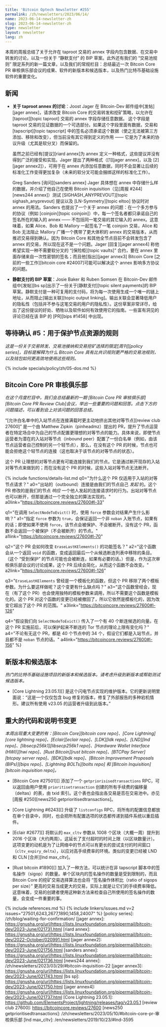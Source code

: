 ```yaml
---
title: 'Bitcoin Optech Newsletter #255'
permalink: /zh/newsletters/2023/06/14/
name: 2023-06-14-newsletter-zh
slug: 2023-06-14-newsletter-zh
type: newsletter
layout: newsletter
lang: zh
---
```


本周的周报总结了关于允许在 taproot 交易的 annex 字段内包含数据、在交易中转发的讨论，以及一份关于 “静默支付” 的 BIP 草案。此外还有我们的 “交易池规则” 限定系列的新一篇文章，以及我们的常规栏目：总结最近一次 Bitcoin Core PR 审核俱乐部会议的成果、软件的新版本和候选版本，以及热门比特币基础设施软件的重要变化。

## 新闻

- **<!--discussion-about-the-taproot-annex-->关于 taproot annex 的讨论**：Joost Jager 在 Bitcoin-Dev 邮件组中[发帖][jager annex]，请求改变 Bitcoin Core 的交易转发和挖矿策略，以允许在 [taproot][topic taproot] 交易的 annex 字段存储任意数据。 这个字段是 taproot 交易的见证数据的一个可选部分。如果这个字段里面有数据，交易和 [tapscript][topic tapscript] 中的签名必须承诺这个数据（使之无法被第三方添加、移除和改变），但当前没有其它得到定义的作用 —— 它是为了未来的协议升级（尤其是软分叉）而保留的。

    虽然之前已经有[提议][riard annex]为 annex 定义一种格式，这些提议并没有得到广泛的接受和实现。Jager 提出了两种格式（[1][jager annex]，以及 [2][jager annex2]），可用于在 annex 内添加任意数据，同时不会显著让后续的标准化工作变得更加复杂（未来的软分叉可能会捆绑这样的标准化工作）。

    Greg Sanders [询问][sanders annex] Jager 具体想在 annex 中存储什么样的数据，并介绍了他自己在使用 Bitcoin inquisition（见[周报 #244][news244 annex]）测试 [SIGHASH_ANYPREVOUT][topic sighash_anyprevout] 提议以及 [LN-Symmetry][topic eltoo] 协议时对 annex 的用法。Sanders 也提出了一个关于 annex 的问题：在一个多方参与的协议（例如 [coinjoin][topic coinjoin]）中，每一个签名者都只承诺自己的签名所在的输入的 annex —— 不包括同一笔交易的其它输入的 annex。这意味着，如果 Alice、Bob 和 Mallory 一起签名了一笔 coinjoin 交易，Alice 和 Bob 无法阻止 Mallory 广播一个携带了更大体积的 annex 的交易版本，从而推迟交易得到确认。因为 Bitcoin Core 和其他全节点目前不会转发包含了 annex 的交易，所以现在这不是一个问题。Jager [回复][jager annex4] 称他希望实现一种不需要软分叉的 “[保险柜][topic vaults]” 合约，要在 annex 里面存储来自一次性密钥的签名；而且他[指出][jager annex3] Bitcoin Core [之前的一些工作][bitcoin core #24007]可能可以解决这个 annex 影响多方协议的问题。

- **<!--draft-bip-for-silent-payments-->静默支付的 BIP 草案**：Josie Baker 和 Ruben Somsen 在 Bitcoin-Dev 邮件组中[发帖][bs sp]出示了一份关于[静默支付][topic silent payments]的 BIP 草案。静默支付是一种可复用的支付码，将为每一次使用生成一个唯一的链上地址，从而阻止[输出关联][topic output linking]。输出关联会显著降低用户的隐私性（包括并不参与这笔交易的用户的隐私性）。这份草案非常详尽，给出了这份提议的好处、牺牲以及软件如何有效使用它的指南。一些富有洞见的评论已经在该 BIP 的 [PR][bips #1458] 中出现。

## 等待确认 #5：用于保护节点资源的规则

*这是一份关于交易转发、交易池接纳和交易挖矿选择的限定[周刊][policy series]，目标是解释为什么 Bitcoin Core 具有比共识规则更严格的交易池规则，以及钱包如何更高效地使用这些规则。*

{% include specials/policy/zh/05-dos.md %}

## Bitcoin Core PR 审核俱乐部

*在这个月度栏目中，我们会总结最新的一期 [Bitcoin Core PR 审核俱乐部][Bitcoin Core PR Review Club]会议，举出一些重要的问题和回答。点击下方的问题描述，可以看到会上对该问题的回答总结。*

“[允许白名单中的入站节点在连接满载时更主动地挤出其他对等节点][review club 27600]” 是一个由 Matthew Zipkin（pinheadmz）提出的 PR，提升了节点运营者在特定场合中为自己的节点配置更理想的对等节点的能力。具体来说，即使节点运营者为潜在的入站对等节点（inbound peer）配置了一份白名单（例如，由该节点运营者自己控制的另一个轻节点），那么，在没有这个 PR 的时候，节点也可能会拒绝这个轻节点的连接（这也取决于该节点的对等节点的状态）。

这个 PR 让理想的对等节点更有可能连接到我们的节点。它是通过断开现存的入站对等节点来做到的；而在没有这个 PR 的时候，这些入站对等节点无法断开。

{% include functions/details-list.md
  q0="为什么这个 PR 仅适用于入站的对等节点请求？"
  a0="出站的（outbound）连接是由我们的节点自己 *发起* 的。这个 PR 修改的是我们的节点 *响应* 一个他人发起的连接请求时的行为。出站对等节点也可以断开，但那是通过一个完全独立的算法实现的。"
  a0link="https://bitcoincore.reviews/27600#l-33"

  q1="在调用 `SelectNodeToEvict()` 时，使用 `force` 参数会对结果产生什么影响？"
  a1="指定 `force` 参数为 `true`，会保证返回一个非 `noban` 入账节点，如果有的话；即使如果不使用 `force`，该节点会被保护、不会被断开。没有这个 PR，函数不会返回一个被保护（不会被断开）的节点。"
  a1link="https://bitcoincore.reviews/27600#l-70"

  q2="这个 PR 会如何改变 `EraseLastKElements()` 的功能签名？"
  a2="这个函数会从一个返回 `void` 的函数，变成返回最后一个从候选断连列表中移除的条目。（这个 “受到保护” 的节点可能也会被断连，如果有必要的话。）但是，作为这次审核俱乐部会议的讨论成果，这个 PR 后续会简化，从而这个函数不会改变。"
  a2link="https://bitcoincore.reviews/27600#l-126"

  q3="`EraseLastKElements` 曾经是一个模板化的函数，但这个 PR 移除了两个模板参数。为什么要这样做呢？这个变更有什么缺点吗？"
  a3="这个函数曾经会，现在（有了这个 PR）也会使用独特的模板参数来调用，所以不需要这个函数是模板化的。这个 PR 对这个函数的变更已经被撤回了，所以它依然是模板化的，因为改变它超出了这个 PR 的范围。"
  a3link="https://bitcoincore.reviews/27600#l-126"

  q4="假设我们向 `SelectNodeToEvict()` 传入了一个有 40 个断连候选的向量。在这个 PR 实施前后，可以保护起来不断连的 Tor 节点的理论上限有变化吗？"
  a4="不论有无这个 PR，都是 40 个节点中的 34 个，假设它们都是入站节点，并且都不是 `noban` 节点的话。"
  a4link="https://bitcoincore.reviews/27600#l-156"
%}

## 新版本和候选版本

*热门的比特币基础设施项目的新版本和候选版本。请考虑升级到新版本或帮助测试候选版本。*

- [Core Lightning 23.05.1][] 是这个闪电节点实现的维护版本。它的更新说明里面说：“这是一个仅仅包含 bug 修复的版本，修复了外部报告的多种宕机情形。建议所有使用 v23.05 的运营者升级到此版本。”

## 重大的代码和说明书变更

*本周出现重大变更的有：[Bitcoin Core][bitcoin core repo]、[Core Lightning][core lightning repo]、[Eclair][eclair repo]、[LDK][ldk repo]、[LND][lnd repo]、[libsecp256k1][libsecp256k1 repo]、[Hardware Wallet Interface (HWI)][hwi repo]、[Rust Bitcoin][rust bitcoin repo]、[BTCPay Server][btcpay server repo]、[BDK][bdk repo]、[Bitcoin Improvement Proposals (BIPs)][bips repo]、[Lightning BOLTs][bolts repo] 和 [Bitcoin Inquisition][bitcoin inquisition repo]。*

- [Bitcoin Core #27501][] 添加了一个 `getpriorisisedtransactions` RPC，可以返回由用户使用 `prioritisetransaction` 创建的所有手续费的偏移量（deltas）的表，由 txid 索引。这个表也会指出各交易是否在交易池中。亦见 [周报 #250][news250 getprioritisedtransactions]。

- [Core Lightning #6243][] 升级了 `listconfigs` RPC，将所有的配置信息都放在单个目录中，同时，也会把所有配置选项的状态都传递到插件系统以重启插件。

- [Eclair #2677][] 将默认的 `max_cltv` 参数从 1008 个区块（大概一周）提升到 2016 个区块（大约两周）。这延长了支付超时的时间上限（以区块数量计）。这项变更的动机是为了让网络中的节点可以有更长的尝试支付的时间窗口（`cltv_expiry_delta`），以应对高手续费率的环境。类似的变更已经被 LND 和 CLN [合并][lnd max_cltv]。

- [Rust bitcoin #1890][] 加入了一种方法，可以统计在非 tapscript 脚本中的签名操作（sigop）的数量。单个区块内的签名操作的数量是受到限制的，而且 Bitcoin Core 的挖矿交易选择算法也会将 “签名操作体积比（ratio of sigops per size）” 更高的交易当成更大的交易，实际上就是让它们的手续费率降低。这意味着，交易的创建者使用这种新方法来检查自己所使用的签名操作的数量，会变成一件重要的事。


{% include references.md %}
{% include linkers/issues.md v=2 issues="27501,6243,2677,1890,1458,24007" %}
[policy series]: /zh/blog/waiting-for-confirmation/
[jager annex]: https://gnusha.org/url/https://lists.linuxfoundation.org/pipermail/bitcoin-dev/2023-June/021731.html
[riard annex]: https://gnusha.org/url/https://lists.linuxfoundation.org/pipermail/bitcoin-dev/2022-October/020991.html
[jager annex2]: https://gnusha.org/url/https://lists.linuxfoundation.org/pipermail/bitcoin-dev/2023-June/021756.html
[sanders annex]: https://gnusha.org/url/https://lists.linuxfoundation.org/pipermail/bitcoin-dev/2023-June/021736.html
[news244 annex]: /zh/newsletters/2023/03/29/#bitcoin-inquisition-22
[jager annex3]: https://gnusha.org/url/https://lists.linuxfoundation.org/pipermail/bitcoin-dev/2023-June/021743.html
[bs sp]: https://gnusha.org/url/https://lists.linuxfoundation.org/pipermail/bitcoin-dev/2023-June/021750.html
[jager annex4]: https://gnusha.org/url/https://lists.linuxfoundation.org/pipermail/bitcoin-dev/2023-June/021737.html
[Core Lightning 23.05.1]: https://github.com/ElementsProject/lightning/releases/tag/v23.05.1
[review club 27600]: https://bitcoincore.reviews/27600
[news250 getprioritisedtransactions]: /zh/newsletters/2023/05/10/#bitcoin-core-pr-审核俱乐部
[lnd max_cltv]: /en/newsletters/2019/10/23/#lnd-3595
